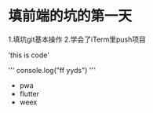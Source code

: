 # 填前端的坑的第一天

1.填坑git基本操作
2.学会了iTerm里push项目

'this is code'

'''
console.log("ff yyds")
'''

* pwa
* flutter
* weex


